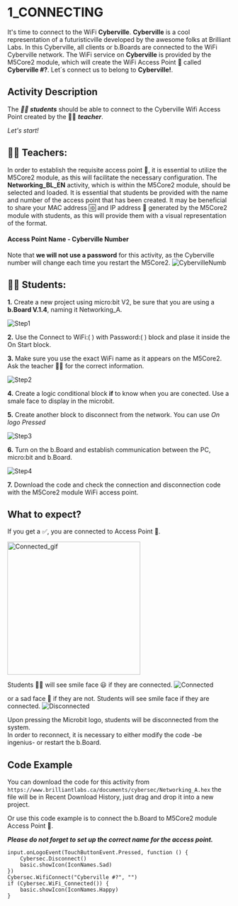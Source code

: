# 1_CONNECTING

  It's time to connect to the WiFi __Cyberville__. __Cyberville__ is a cool representation of a futuristicville developed by the awesome folks at Brilliant Labs. In this Cyberville, all clients or b.Boards are connected to the WiFi Cyberville network. The WiFi service on __Cyberville__ is provided by the M5Core2 module, which will create the WiFi Access Point 📳 called __Cyberville #?__. Let´s connect us to belong to __Cyberville!__.  
## Activity Description
The __*🧑‍🎓 students*__ should be able to connect to the Cyberville Wifi Access Point created by the 🧑‍🏫 __*teacher*__.

*Let's start!*
## __🧑‍🏫 Teachers:__
In order to establish the requisite access point 📳, it is essential to utilize the M5Core2 module, as this will facilitate the necessary configuration. The __Networking_BL_EN__ activity, which is within the M5Core2 module, should be selected and loaded. 
It is essential that students be provided with the name and number of the access point that has been created.
It may be beneficial to share your MAC address 🆔 and IP address 📮 generated by the M5Core2 module with students, as this will provide them with a visual representation of the format. 
####  Access Point Name - Cyberville Number
Note that __we will not use a password__ for this activity, as the Cyberville number will change each time you restart the M5Core2.
![CybervilleNumb](https://github.com/Brilliant-Labs/code.bl/blob/code_alpha/packaged/docs/static/mb/projects/bboard-tutorials-cyberville/Networking/1_Connecting/CybervilleNumb.png?raw=true "Cyberville Number for Access Point")

## __🧑‍🎓 Students:__
__1.__ Create a new project using micro:bit V2, be sure that you are using a __b.Board V.1.4__, naming it Networking_A.

![Step1](https://github.com/Brilliant-Labs/code.bl/blob/code_alpha/packaged/docs/static/mb/projects/bboard-tutorials-cyberville/Networking/1_Connecting/Step1.png?raw=true "Step1")  

__2.__ Use the Connect to WiFi:( ) with Password:( ) block and plase it inside the On Start block.

__3.__ Make sure you use the exact WiFi name as it appears on the M5Core2. Ask the teacher 🧑‍🏫 for the correct information.

![Step2](https://github.com/Brilliant-Labs/code.bl/blob/code_alpha/packaged/docs/static/mb/projects/bboard-tutorials-cyberville/Networking/1_Connecting/Step2.png?raw=true "Step2")  

__4.__ Create a logic conditional block __if__ to know when you are conected. Use a smale face to display in the microbit.

__5.__ Create another block to disconnect from the network. You can use *On logo Pressed*

![Step3](https://github.com/Brilliant-Labs/code.bl/blob/code_alpha/packaged/docs/static/mb/projects/bboard-tutorials-cyberville/Networking/1_Connecting/Step3.png?raw=true "Step3")

__6.__ Turn on the b.Board and establish communication between the PC, micro:bit and b.Board.

![Step4](https://github.com/Brilliant-Labs/code.bl/blob/code_alpha/packaged/docs/static/mb/projects/bboard-tutorials-cyberville/Networking/1_Connecting/Step4.png?raw=true "Step4")
  
__7.__ Download the code and check the connection and disconnection code with the M5Core2 module WiFi access point.

## __What to expect?__
If you get a ✅, you are connected to Access Point 📳.  

<img src="https://github.com/Brilliant-Labs/code.bl/blob/code_alpha/packaged/docs/static/mb/projects/bboard-tutorials-cyberville/Networking/1_Connecting/Connected_gif.gif?raw=true" alt="Connected_gif" title="If you get a ✅, you are connected to Access Point" width="300" />

Students 🧑‍🎓 will see smile face 😃 if they are connected.
![Connected](https://github.com/Brilliant-Labs/code.bl/blob/code_alpha/packaged/docs/static/mb/projects/bboard-tutorials-cyberville/Networking/1_Connecting/Connected.png?raw=true "Connected")

or a sad face 🙁 if they are not.
Students will see smile face if they are connected.
![Disconnected](https://github.com/Brilliant-Labs/code.bl/blob/code_alpha/packaged/docs/static/mb/projects/bboard-tutorials-cyberville/Networking/1_Connecting/Disconnected.png?raw=true "Disconnected")

Upon pressing the Microbit logo, students will be disconnected from the system.   
In order to reconnect, it is necessary to either modify the code -be ingenius- or restart the b.Board.

## Code Example

You can download the code for this activity from `https://www.brilliantlabs.ca/documents/cybersec/Networking_A.hex` the file will be in Recent Download History, just drag and drop it into a new project.  
 
Or use this code example is to connect the b.Board to M5Core2 module Access Point 📳.

__*Please do not forget to set up the correct name for the access point.*__

```blocks
input.onLogoEvent(TouchButtonEvent.Pressed, function () {
    Cybersec.Disconnect()
    basic.showIcon(IconNames.Sad)
})
Cybersec.WifiConnect("Cyberville #?", "")
if (Cybersec.WiFi_Connected()) {
    basic.showIcon(IconNames.Happy)
}
```